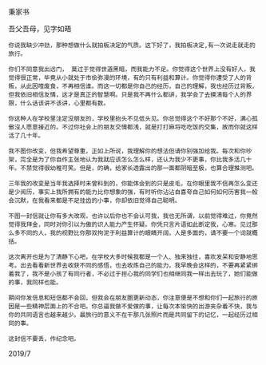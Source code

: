 秉家书

吾父吾母，见字如晤

    你说我缺少冲劲，那种想做什么就拍板决定的气质。这下好了，我拍板决定,有一次说走就走的旅行。

    你们不同意我出远门， 莫过于觉得世道黑暗，而我能力不足。你觉得这个世界上没有好人，我觉得很正常，毕竟从小就处于市侩弥漫的环境，有的只有利益和算计。你觉得你遭受了人的背叛，从此因噎废食，不再相信谁。而这一切都是你自己的经历，自己的理解，我也经历过背叛，但我依旧相信友情，这才是真正的智慧啊。只是我不再什么都讲，我学会了去摸清每个人的界限，什么话该讲不该讲，心里都有数。

    你这种人在学校里注定没朋友的，学校里抬头不见低头见。你总觉得这个不好那个不好，满心孤傲沒人愿意接近的。不过你社会上的朋友交情都浅，就是打打麻将吃吃饭的交集，故而你就这样活了几十年。

    我不图你改变，但我希望尊重，正如上所说，我理解你的想法但请你别强加给我。每次和你吵架，完全是为了你自作主张地认为我就应该怎么怎么样，还认为我少不更事，你比我多活几十年。不禁觉得很幼稚可笑。但是，的确，给家长透露出的那一面都阴暗至极，也算合理推测吧。

    三年我的改变是当年我选择时未曾料到的，你能体会到的只是皮毛，在你眼里我不信再怎么变还是少阅历，事实上我所拥有的能力比你想象的强，有时听你沾沾自喜夸自己如何如何历害我一般会沉默，在我看来都是不足挂齿的小事，你却依旧觉得自己聪明。

    不图一封信就让你有多大改观，也许以后你也不会认可我，我也无所谓，以前觉得难过，你竟然觉得我拜金，同时对你引以为傲的识人能力产生怀疑。你凭只言片语如此断定我，心寒。见过那么多不同的人，我的视野比你那双拘泥于利益算计的眼睛开阔，人是多面的，请不要一个词就概括。

    这次离开也是为了清静下心吧，在学校大多时候我都是一个人、独来独往，喜欢发呆和安静地思考。出去看看新世界去收获不同的感悟，也去收炼自己的能力，我早晚会这样的，不要再紧紧绑着我了，我不是小孩了有同行者，不必过于担心我的同学们也相继同我一样出去玩了，她们能做的事，我同样也能。

    期间你发信息和短信都不会回，但我会在朋友圈更新动态，你注意便是不想和你们一起旅行的原因是一些精神层面上的不合吧。你总逼我做不爱做的事，让每次本愉快的出游夹杂着不快，我与你的共同语言也越来越少。最旅行的意义不在干那几张照片而是共同留下的记忆，一起经历过相同的事。
    
    这封信不要丢，作纪念吧。

2019/7
